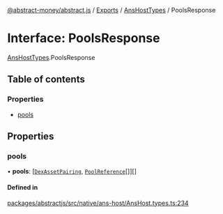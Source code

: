 [@abstract-money/abstract.js](../README.md) / [Exports](../modules.md) / [AnsHostTypes](../modules/AnsHostTypes.md) / PoolsResponse

# Interface: PoolsResponse

[AnsHostTypes](../modules/AnsHostTypes.md).PoolsResponse

## Table of contents

### Properties

- [pools](AnsHostTypes.PoolsResponse.md#pools)

## Properties

### pools

• **pools**: [[`DexAssetPairing`](../modules/AnsHostTypes.md#dexassetpairing), [`PoolReference`](AnsHostTypes.PoolReference.md)[]][]

#### Defined in

[packages/abstractjs/src/native/ans-host/AnsHost.types.ts:234](https://github.com/AbstractSDK/frontend/blob/07410073/packages/abstractjs/src/native/ans-host/AnsHost.types.ts#L234)
